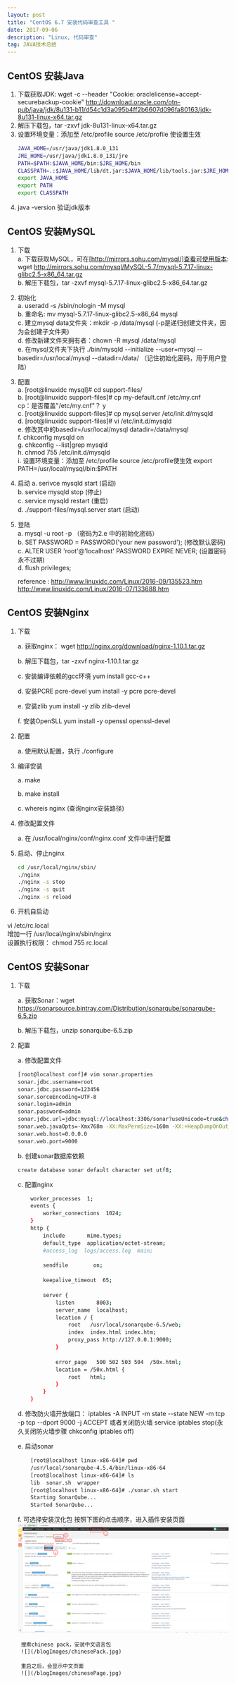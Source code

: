 ```yaml
---
layout: post
title: "CentOS 6.7 安装代码审查工具 "
date: 2017-09-06 
description: "Linux, 代码审查"
tag: JAVA技术总结
---   
```


<!-- <script>
	if("233"==prompt("Please input password"))
	{
		alert("Right");
	}
	else
	{
		alert("Wrong");
		location="http://yancyyang.com";
	}
</script>
 -->



## CentOS 安装Java


1. 下载获取JDK: wget -c --header "Cookie: oraclelicense=accept-securebackup-cookie" http://download.oracle.com/otn-pub/java/jdk/8u131-b11/d54c1d3a095b4ff2b6607d096fa80163/jdk-8u131-linux-x64.tar.gz
2. 解压下载包，tar -zxvf jdk-8u131-linux-x64.tar.gz
3. 设置环境变量：添加至 /etc/profile   source /etc/profile 使设置生效  
	```bash 
	JAVA_HOME=/usr/java/jdk1.8.0_131
	JRE_HOME=/usr/java/jdk1.8.0_131/jre  
	PATH=$PATH:$JAVA_HOME/bin:$JRE_HOME/bin  
	CLASSPATH=.:$JAVA_HOME/lib/dt.jar:$JAVA_HOME/lib/tools.jar:$JRE_HOME/lib  
	export JAVA_HOME  
	export PATH  
	export CLASSPATH
	```  
4. java -version 验证jdk版本  


## CentOS 安装MySQL            
1. 下载  
	a. 下载获取MySQL，可在[http://mirrors.sohu.com/mysql/]查看可使用版本: wget http://mirrors.sohu.com/mysql/MySQL-5.7/mysql-5.7.17-linux-glibc2.5-x86_64.tar.gz  
	b. 解压下载包，tar -zxvf mysql-5.7.17-linux-glibc2.5-x86_64.tar.gz  
2. 初始化  
	a. useradd -s /sbin/nologin -M mysql  
	b. 重命名: mv mysql-5.7.17-linux-glibc2.5-x86_64 mysql  
	c. 建立mysql data文件夹：mkdir -p /data/mysql (-p是递归创建文件夹，因为会创建子文件夹)  
	d. 修改新建文件夹拥有者：chown -R mysql /data/mysql  
	e. 在mysql文件夹下执行  ./bin/mysqld --initialize --user=mysql --basedir=/usr/local/mysql --datadir=/data/  （记住初始化密码，用于用户登陆）  

3. 配置  
	a. [root@linuxidc mysql]# cd support-files/  
	b. [root@linuxidc support-files]# cp my-default.cnf /etc/my.cnf  
		cp：是否覆盖"/etc/my.cnf"？ y  
	c. [root@linuxidc support-files]# cp mysql.server /etc/init.d/mysqld  
	d. [root@linuxidc support-files]# vi /etc/init.d/mysqld  
	e. 修改其中的basedir=/usr/local/mysql   datadir=/data/mysql  
	f. chkconfig mysqld on  
	g. chkconfig --list|grep mysqld  
	h. chmod 755 /etc/init.d/mysqld  
	i. 设置环境变量：添加至 /etc/profile source /etc/profile使生效  export PATH=/usr/local/mysql/bin:$PATH  
4. 启动 
	a. serivce mysqld start (启动)  
	b. service mysqld stop (停止)  
	c. service mysqld restart (重启)  
	d. ./support-files/mysql.server start (启动)  
5. 登陆  
	a. mysql -u root -p （密码为2.e 中的初始化密码）  
	b. SET PASSWORD = PASSWORD('your new password'); (修改默认密码)  
	c. ALTER USER 'root'@'localhost' PASSWORD EXPIRE NEVER; (设置密码永不过期)  
	d. flush privileges;  

	reference : http://www.linuxidc.com/Linux/2016-09/135523.htm  
				http://www.linuxidc.com/Linux/2016-07/133688.htm  

## CentOS 安装Nginx  
1. 下载  
	
	a. 获取nginx：  wget http://nginx.org/download/nginx-1.10.1.tar.gz  
	
	b. 解压下载包，tar -zxvf nginx-1.10.1.tar.gz

	c. 安装编译依赖的gcc环境 yum install gcc-c++

	d. 安装PCRE pcre-devel   yum install -y pcre pcre-devel

	e. 安装zlib              yum install -y zlib zlib-devel

	f. 安装OpenSLL           yum install -y openssl openssl-devel 

2. 配置  

	a. 使用默认配置，执行  ./configure 

3. 编译安装

	a. make

	b. make install

	c. whereis nginx (查询nginx安装路径)

4. 修改配置文件

	a. 在 /usr/local/nginx/conf/nginx.conf 文件中进行配置

5. 启动、停止nginx
	
	```bash
	cd /usr/local/nginx/sbin/
	./nginx
	./nginx -s stop
	./nginx -s quit
	./nginx -s reload
	```
6. 开机自启动

vi /etc/rc.local  
增加一行 /usr/local/nginx/sbin/nginx  
设置执行权限： 
chmod 755 rc.local  


## CentOS 安装Sonar
1. 下载

	a. 获取Sonar：wget https://sonarsource.bintray.com/Distribution/sonarqube/sonarqube-6.5.zip
	
	b. 解压下载包，unzip sonarqube-6.5.zip  
2. 配置

	a. 修改配置文件

	```bash
	[root@localhost conf]# vim sonar.properties
	sonar.jdbc.username=root
	sonar.jdbc.password=123456
	sonar.sorceEncoding=UTF-8
	sonar.login=admin
	sonar.password=admin
	sonar.jdbc.url=jdbc:mysql://localhost:3306/sonar?useUnicode=true&characterEncoding=utf8&rewriteBatchedStatements=true&useConfigs=maxPerformance
	sonar.web.javaOpts=-Xmx768m -XX:MaxPermSize=160m -XX:+HeapDumpOnOutOfMemoryError
	sonar.web.host=0.0.0.0
	sonar.web.port=9000
	```
	
	b. 创建sonar数据库依赖
	
	```bash
	create database sonar default character set utf8;
	```

	c. 配置nginx
	
	```bash
		worker_processes  1;
		events {
		    worker_connections  1024;
		}
		http {
		    include       mime.types;
		    default_type  application/octet-stream;
		    #access_log  logs/access.log  main;

		    sendfile        on;

		    keepalive_timeout  65;

		    server {
		        listen       8003;
		        server_name  localhost;
		        location / {
		            root   /usr/local/sonarqube-6.5/web;
		            index  index.html index.htm;
		            proxy_pass http://127.0.0.1:9000;
		        }

		        error_page   500 502 503 504  /50x.html;
		        location = /50x.html {
		            root   html;
		        }
		    }
		}
	```

	d. 修改防火墙开放端口： iptables -A INPUT -m state --state NEW -m tcp -p tcp --dport 9000 -j ACCEPT 或者关闭防火墙 service  iptables stop(永久关闭防火墙步骤 chkconfig iptables off)

	e. 启动sonar
	
	```bash
		[root@localhost linux-x86-64]# pwd
		/usr/local/sonarqube-4.5.4/bin/linux-x86-64
		[root@localhost linux-x86-64]# ls
		lib  sonar.sh  wrapper
		[root@localhost linux-x86-64]# ./sonar.sh start
		Starting SonarQube...
		Started SonarQube...
	```

	f. 可选择安装汉化包
		按照下图的点击顺序，进入插件安装页面  
		![](/blogImages/sonarPlugin.jpg)

		搜索chinese pack，安装中文语言包
		![](/blogImages/chinesePack.jpg)

		重启之后，会显示中文页面
		![](/blogImages/chinesePage.jpg)
		


